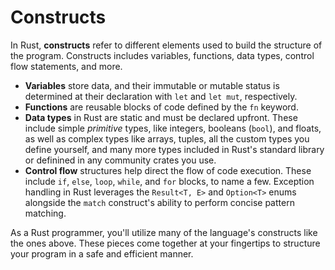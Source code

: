 # Constructs

In Rust, **constructs** refer to different elements used to build the structure of the program. Constructs includes variables, functions, data types, control flow statements, and more.

- **Variables** store data, and their immutable or mutable status is determined at their declaration with `let` and `let mut`, respectively.
- **Functions** are reusable blocks of code defined by the `fn` keyword.
- **Data types** in Rust are static and must be declared upfront. These include simple _primitive_ types, like integers, booleans (`bool`), and floats, as well as complex types like arrays, tuples, all the custom types you define yourself, and many more types included in Rust's standard library or definined in any community crates you use.
- **Control flow** structures help direct the flow of code execution. These include `if`, `else`, `loop`, `while`, and `for` blocks, to name a few. Exception handling in Rust leverages the `Result<T, E>` and `Option<T>` enums alongside the `match` construct's ability to perform concise pattern matching.

As a Rust programmer, you'll utilize many of the language's constructs like the ones above. These pieces come together at your fingertips to structure your program in a safe and efficient manner.
